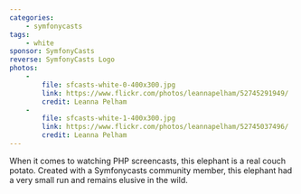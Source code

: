 ```yaml
---
categories:
    - symfonycasts
tags:
    - white
sponsor: SymfonyCasts
reverse: SymfonyCasts Logo
photos:
    -
        file: sfcasts-white-0-400x300.jpg
        link: https://www.flickr.com/photos/leannapelham/52745291949/
        credit: Leanna Pelham
    -
        file: sfcasts-white-1-400x300.jpg
        link: https://www.flickr.com/photos/leannapelham/52745037496/
        credit: Leanna Pelham
---
```

When it comes to watching PHP screencasts, this elephant is a real couch potato. Created with
a Symfonycasts community member, this elephant had a very small run and remains elusive in the wild.
